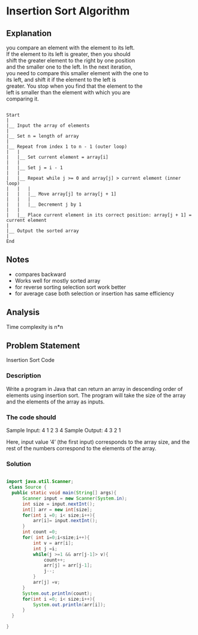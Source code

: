 # Insertion Sort Algorithm

## Explanation

you compare an element with the element to its left. \
If the element to its left is greater, then you should \
shift the greater element to the right by one position \
and the smaller one to the left. In the next iteration, \
you need to compare this smaller element with the one to \
its left, and shift it if the element to the left is \
greater. You stop when you find that the element to the \
left is smaller than the element with which you are \
comparing it.

```flow

Start
|
|__ Input the array of elements
|
|__ Set n = length of array
|
|__ Repeat from index 1 to n - 1 (outer loop)
|   |
|   |__ Set current element = array[i]
|   |
|   |__ Set j = i - 1
|   |
|   |__ Repeat while j >= 0 and array[j] > current element (inner loop)
|   |   |
|   |   |__ Move array[j] to array[j + 1]
|   |   |
|   |   |__ Decrement j by 1
|   |
|   |__ Place current element in its correct position: array[j + 1] = current element
|
|__ Output the sorted array
|
End

```

## Notes

- compares backward
- Works well for mostly sorted array
- for reverse sorting selection sort work better
- for average case both selection or insertion has same efficiency


## Analysis

Time complexity is n*n

## Problem Statement

Insertion Sort Code

### Description

Write a program in Java that can return an array in descending order of elements using insertion sort.
The program will take the size of the array and the elements of the array as inputs.

### The code should

Sample Input:
4
1
2
3
4
Sample Output:
4
3
2
1

Here, input value ‘4’ (the first input) corresponds to the array size, and the rest of the numbers correspond to the elements of the array.

### Solution

```java

import java.util.Scanner;
 class Source {
  public static void main(String[] args){
      Scanner input = new Scanner(System.in);
      int size = input.nextInt();
      int[] arr = new int[size];
      for(int i =0; i< size;i++){
          arr[i]= input.nextInt();
      }
      int count =0;
      for( int i=0;i<size;i++){
          int v = arr[i];
          int j =i;
          while(j >=1 && arr[j-1]> v){
              count++;
              arr[j] = arr[j-1];
              j--;
          }
          arr[j] =v;
      }
      System.out.println(count);
      for(int i =0; i< size;i++){
          System.out.println(arr[i]);
      }
  }

}


```
